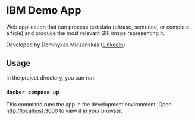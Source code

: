 # IBM Demo App

Web application that can process text data (phrase, sentence, or complete article) and produce the most relevant GIF image representing it.

Developed by Dominykas Miezanskas ([LinkedIn](https://www.linkedin.com/in/dominykas-miezanskas/))

## Usage

In the project directory, you can run:

### `docker compose up`

This command runs the app in the development environment. Open [http://localhost:3000](http://localhost:3000) to view it in your browser.
